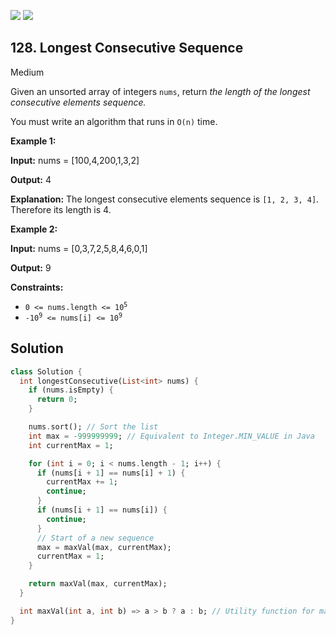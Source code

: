 [![](https://img.shields.io/github/stars/LeetCode-in-Dart/LeetCode-in-Dart?label=Stars&style=flat-square)](https://github.com/LeetCode-in-Dart/LeetCode-in-Dart)
[![](https://img.shields.io/github/forks/LeetCode-in-Dart/LeetCode-in-Dart?label=Fork%20me%20on%20GitHub%20&style=flat-square)](https://github.com/LeetCode-in-Dart/LeetCode-in-Dart/fork)

## 128\. Longest Consecutive Sequence

Medium

Given an unsorted array of integers `nums`, return _the length of the longest consecutive elements sequence._

You must write an algorithm that runs in `O(n)` time.

**Example 1:**

**Input:** nums = [100,4,200,1,3,2]

**Output:** 4

**Explanation:** The longest consecutive elements sequence is `[1, 2, 3, 4]`. Therefore its length is 4.

**Example 2:**

**Input:** nums = [0,3,7,2,5,8,4,6,0,1]

**Output:** 9

**Constraints:**

*   <code>0 <= nums.length <= 10<sup>5</sup></code>
*   <code>-10<sup>9</sup> <= nums[i] <= 10<sup>9</sup></code>

## Solution

```dart
class Solution {
  int longestConsecutive(List<int> nums) {
    if (nums.isEmpty) {
      return 0;
    }

    nums.sort(); // Sort the list
    int max = -999999999; // Equivalent to Integer.MIN_VALUE in Java
    int currentMax = 1;

    for (int i = 0; i < nums.length - 1; i++) {
      if (nums[i + 1] == nums[i] + 1) {
        currentMax += 1;
        continue;
      }
      if (nums[i + 1] == nums[i]) {
        continue;
      }
      // Start of a new sequence
      max = maxVal(max, currentMax);
      currentMax = 1;
    }

    return maxVal(max, currentMax);
  }

  int maxVal(int a, int b) => a > b ? a : b; // Utility function for max
}
```